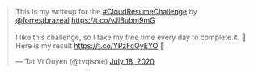 <blockquote class="twitter-tweet"><p lang="en" dir="ltr">This is my writeup for the <a href="https://twitter.com/hashtag/CloudResumeChallenge?src=hash&amp;ref_src=twsrc%5Etfw">#CloudResumeChallenge</a> by <a href="https://twitter.com/forrestbrazeal?ref_src=twsrc%5Etfw">@forrestbrazeal</a> <a href="https://t.co/vJlBubm9mG">https://t.co/vJlBubm9mG</a><br><br>I like this challenge, so I take my free time every day to complete it. 🤜<br>Here is my result <a href="https://t.co/YPzFcOyEYO">https://t.co/YPzFcOyEYO</a> 👀</p>&mdash; Tat Vi Quyen (@tvqisme) <a href="https://twitter.com/tvqisme/status/1284321096355856384?ref_src=twsrc%5Etfw">July 18, 2020</a></blockquote>
